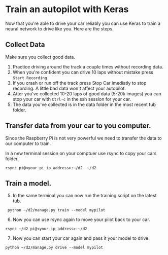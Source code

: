 # Train an autopilot with Keras

Now that you're able to drive your car reliably you can use Keras to train a
neural network to drive like you. Here are the steps.

## Collect Data

Make sure you collect good data. 

1. Practice driving around the track a couple times without recording data.
2. When you're confident you can drive 10 laps without mistake press `Start Recording`
3. If you crash or run off the track press Stop Car imediatly to stop recording. 
A little bad data won't affect your autopilot. 
4. After you've collected 10-20 laps of good data (5-20k images) you can stop 
your car with `Ctrl-c` in the ssh session for your car.
5. The data you've collected is in the data folder in the most recent tub folder.


## Transfer data from your car to you computer. 
Since the Raspberry Pi is not very powerful we need to transfer the data
to our computer to train. 

In a new terminal session on your comptuer use rsync to copy your cars 
folder. 
```
rsync pi@<your_pi_ip_address>:~/d2  ~/d2
```


## Train a model.
5. In the same terminal you can now run the training script on the latest tub.
```
 python ~/d2/manage.py train --model mypilot
```

6. Now you can use rsync again to move your pilot back to your car. 
```
rsync ~/d2 pi@<your_ip_address>:~/d2
```

7. Now you can start your car again and pass it your model to drive.
```
python ~/d2/manage.py drive --model mypilot
